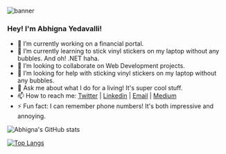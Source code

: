 ![banner](https://user-images.githubusercontent.com/91946381/149756092-509395dd-3f63-4792-8618-54cd004e13c7.png)



### Hey! I'm Abhigna Yedavalli! 

- 🔭 I’m currently working on a financial portal.
- 🌱 I’m currently learning to stick vinyl stickers on my laptop without any bubbles. And oh! .NET haha.
- 👯 I’m looking to collaborate on Web Development projects.
- 🤔 I’m looking for help with sticking vinyl stickers on my laptop without any bubbles.
- 💬 Ask me about what I do for a living! It's super cool stuff.
- 📫 How to reach me: [Twitter](https://twitter.com/Abhignahhh) | [Linkedin](https://www.linkedin.com/in/abhigna-yedavalli/) | [Email](abhignay81@gmail.com) | [Medium](https://medium.com/@Abhigna-Yedavalli)
- ⚡ Fun fact: I can remember phone numbers! It's both impressive and annoying.

![Abhigna's GitHub stats](https://github-readme-stats.vercel.app/api?username=AbhignaYedavalli&theme=radical&show_icons=true)

[![Top Langs](https://github-readme-stats.vercel.app/api/top-langs/?username=AbhignaYedavalli&layout=compact&theme=radical)](https://github.com/anuraghazra/github-readme-stats)

